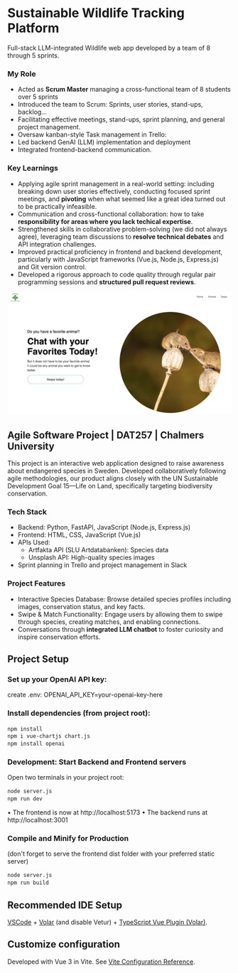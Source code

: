 # Sustainable Wildlife Tracking Platform
Full-stack LLM-integrated Wildlife web app developed by a team of 8 through 5 sprints.


### My Role
- Acted as **Scrum Master** managing a cross-functional team of 8 students over 5 sprints
- Introduced the team to Scrum: Sprints, user stories, stand-ups, backlog...
- Facilitating effective meetings, stand-ups, sprint planning, and general project management.
- Oversaw kanban-style Task management in Trello: 
- Led backend GenAI (LLM) implementation and deployment
- Integrated frontend-backend communication.

### Key Learnings
- Applying agile sprint management in a real-world setting: including breaking down user stories effectively, conducting focused sprint meetings, and **pivoting** when what seemed like a great idea turned out to be practically infeasible.
- Communication and cross-functional collaboration: how to take **responsibility for areas where you lack techical expertise**.
- Strengthened skills in collaborative problem-solving (we did not always agree), leveraging team discussions to **resolve technical debates** and API integration challenges.
- Improved practical proficiency in frontend and backend development, particularly with JavaScript frameworks (Vue.js, Node.js, Express.js) and Git version control.
- Developed a rigorous approach to code quality through regular pair programming sessions and **structured pull request reviews**.

![alt text](image.png)

## Agile Software Project | DAT257 | Chalmers University
This project is an interactive web application designed to raise awareness about endangered species in Sweden. Developed collaboratively following agile methodologies, our product aligns closely with the UN Sustainable Development Goal 15—Life on Land, specifically targeting biodiversity conservation.

### Tech Stack
- Backend: Python, FastAPI, JavaScript (Node.js, Express.js)
- Frontend: HTML, CSS, JavaScript (Vue.js)
- APIs Used:
    - Artfakta API (SLU Artdatabanken): Species data
    - Unsplash API: High-quality species images
- Sprint planning in Trello and project management in Slack

### Project Features
- Interactive Species Database: Browse detailed species profiles including images, conservation status, and key facts.
- Swipe & Match Functionality: Engage users by allowing them to swipe through species, creating matches, and enabling connections.
- Conversations through **integrated LLM chatbot** to foster curiosity and inspire conservation efforts.

## Project Setup

### Set up your OpenAI API key:
create .env:
OPENAI_API_KEY=your-openai-key-here

### Install dependencies (from project root):
```sh
npm install
npm i vue-chartjs chart.js
npm install openai
```

### Development: Start Backend and Frontend servers
Open two terminals in your project root:
```sh
node server.js 
npm run dev
```
•	The frontend is now at http://localhost:5173
•	The backend runs at http://localhost:3001

### Compile and Minify for Production
(don't forget to serve the frontend dist folder with your preferred static server)
```sh
node server.js
npm run build
```

## Recommended IDE Setup
[VSCode](https://code.visualstudio.com/) + [Volar](https://marketplace.visualstudio.com/items?itemName=Vue.volar) (and disable Vetur) + [TypeScript Vue Plugin (Volar)](https://marketplace.visualstudio.com/items?itemName=Vue.vscode-typescript-vue-plugin).

## Customize configuration
Developed with Vue 3 in Vite.
See [Vite Configuration Reference](https://vitejs.dev/config/).

